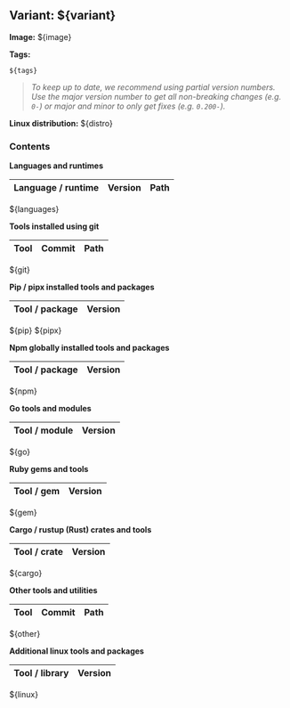 <!-- variant start -->
## Variant: ${variant}
<!-- variant end -->
<!-- image start -->
**Image:** ${image}
<!-- image end -->
<!-- tags start -->
**Tags:**
```
${tags}
```
> *To keep up to date, we recommend using partial version numbers. Use the major version number to get all non-breaking changes (e.g. `0-`) or major and minor to only get fixes (e.g. `0.200-`).*
<!-- tags end -->
<!-- distro start -->
**Linux distribution:** ${distro}
<!-- distro end -->

### Contents
<!-- languages start -->
**Languages and runtimes**

| Language / runtime | Version | Path |
|--------------------|---------|------|
${languages}

<!-- languages end -->
<!-- git start -->
**Tools installed using git**

| Tool | Commit | Path |
|------|--------|------|
${git}

<!-- git end -->
<!-- pip start -->
**Pip / pipx installed tools and packages**

| Tool / package | Version |
|----------------|---------|
${pip}
${pipx}

<!-- pip end -->
<!-- npm start -->
**Npm globally installed tools and packages**

| Tool / package | Version |
|----------------|---------|
${npm}

<!-- npm end -->
<!-- go start -->
**Go tools and modules**

| Tool / module | Version |
|----------------|---------|
${go}

<!-- go end -->
<!-- gem start -->
**Ruby gems and tools**

| Tool / gem | Version |
|------------|---------|
${gem}

<!-- gem end -->
<!-- gem start -->
**Cargo / rustup (Rust) crates and tools**

| Tool / crate | Version |
|--------------|---------|
${cargo}

<!-- gem end -->
<!-- other start -->
**Other tools and utilities**

| Tool | Commit | Path |
|------|--------|------|
${other}

<!-- other end -->
<!-- linux start -->
**Additional linux tools and packages**

| Tool / library | Version |
|----------------|---------|
${linux}

<!-- linux end -->
